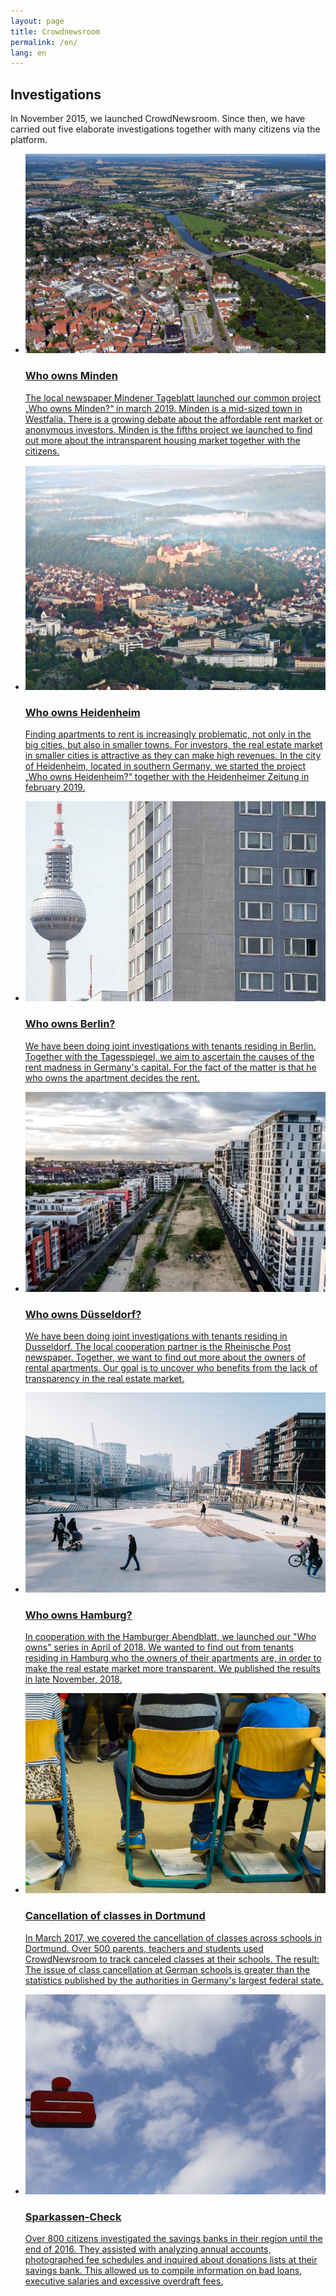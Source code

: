 ```yaml
---
layout: page
title: Crowdnewsroom
permalink: /en/
lang: en
---
```

<h2 class="centered">Investigations</h2>
<p class='description'>In November 2015, we launched CrowdNewsroom. Since then, we have carried out five elaborate investigations together with many citizens via the platform.
</p>
<ul class="projects">
 <li>
   <a href="https://www.wem-gehoert-minden.de/">
            <div class="status published">
                <img src="/assets/images/wgmin.jpg" alt=""/>
            </div>
            <h3>Who owns Minden</h3>
            <p>The local newspaper Mindener Tageblatt launched our common project „Who owns Minden?“ in march 2019. Minden is a mid-sized town in Westfalia. There is a growing debate about the affordable rent market or anonymous investors. Minden is the fifths project we launched to find out more about the intransparent housing market together with the citizens.</p>
        </a>
    </li>
          <li>
        <a href="https://www.swp.de/suedwesten/staedte/heidenheim/wem-gehoert-heidenheim_-jetzt-mitmachen-30018700.html">
            <div class="status published">
                <img src="/assets/images/wghei.jpeg" alt="© Dennis Straub"/>
            </div>
            <h3>Who owns Heidenheim</h3>
            <p>Finding apartments to rent is increasingly problematic, not only in the big cities, but also in smaller towns. For investors, the real estate market in smaller cities is attractive as they can make high revenues. In the city of Heidenheim, located in southern Germany, we started the project „Who owns Heidenheim?“ together with the Heidenheimer Zeitung in february 2019.</p>
        </a>
    </li>
 <li>
        <a href="https://interaktiv.tagesspiegel.de/wem-gehoert-berlin/">
            <div class="status published">
                <img src="/assets/images/wgber.jpg" alt=""/>
            </div>
            <h3>Who owns Berlin?</h3>
            <p>We have been doing joint investigations with tenants residing in Berlin. Together with the Tagesspiegel, we aim to ascertain the causes of the rent madness in Germany's capital. For the fact of the matter is that he who owns the apartment decides the rent.</p>
        </a>
    </li>
          <li>
        <a href="https://interaktiv.rp-online.de/ig/wem-gehoert-duesseldorf/">
            <div class="status published">
                <img src="/assets/images/wgd.jpg" alt=""/>
            </div>
            <h3>Who owns Düsseldorf?</h3>
            <p>We have been doing joint investigations with tenants residing in Dusseldorf. The local cooperation partner is the Rheinische Post newspaper. Together, we want to find out more about the owners of rental apartments. Our goal is to uncover who benefits from the lack of transparency in the real estate market.</p>
        </a>
    </li>
    <li>
        <a href="https://wem-gehoert-hamburg.de/">
            <div class="status archived">
                <img src="/assets/images/wghh.jpg" alt=""/>
            </div>
            <h3>Who owns Hamburg?</h3>
            <p>In cooperation with the Hamburger Abendblatt, we launched our "Who owns" series in April of 2018. We wanted to find out from tenants residing in Hamburg who the owners of their apartments are, in order to make the real estate market more transparent. We published the results in late November, 2018.</p>
        </a>
    </li>
    <li>
        <a href="https://correctiv.org/top-stories/2017/04/11/unterrichtsausfall-der-check-in-dortmund-fallen-doppelt-so-viele-stunden-aus-wie-das-land-behauptet/">
            <div class="status archived">
                <img src="/assets/images/unterrichtsausfall.jpg" alt=""/>
            </div>
            <h3>Cancellation of classes in Dortmund</h3>
            <p>In March 2017, we covered the cancellation of classes across schools in Dortmund. Over 500 parents, teachers and students used CrowdNewsroom to track canceled classes at their schools. The result: The issue of class cancellation at German schools is greater than the statistics published by the authorities in Germany's largest federal state.</p>
</a>
    </li>
    <li>
        <a href="https://correctiv.org/recherchen/sparkassen/">
            <div class="status archived">
                <img src="/assets/images/sparkasse.jpg" alt=""/>
            </div>
            <h3>Sparkassen-Check</h3>
            <p>Over 800 citizens investigated the savings banks in their region until the end of 2016. They assisted with analyzing annual accounts, photographed fee schedules and inquired about donations lists at their savings bank. This allowed us to compile information on bad loans, executive salaries and excessive overdraft fees.</p>
        </a>
    </li>
</ul>
